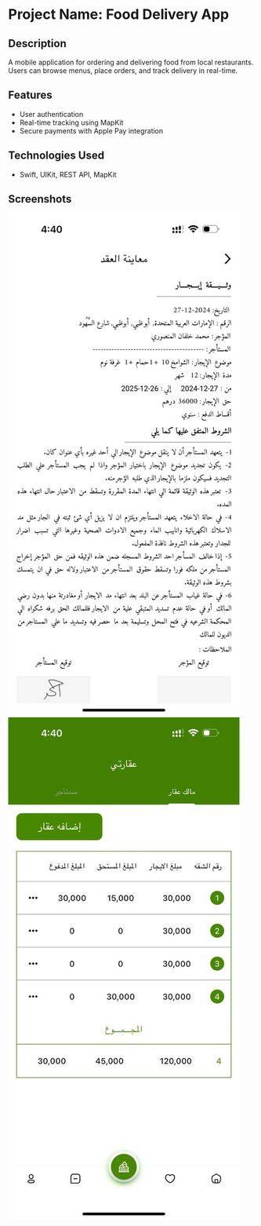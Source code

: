 # Project Name: Food Delivery App

## Description
A mobile application for ordering and delivering food from local restaurants. Users can browse menus, place orders, and track delivery in real-time.

## Features
- User authentication
- Real-time tracking using MapKit
- Secure payments with Apple Pay integration

## Technologies Used
- Swift, UIKit, REST API, MapKit

## Screenshots
![Login Screen](screenshots/screenshot1.png)
![Order Summary](screenshots/screenshot2.png)
